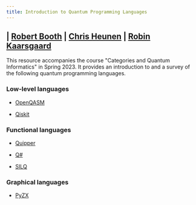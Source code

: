 ```yaml
---
title: Introduction to Quantum Programming Languages
---
```

| [Robert Booth](https://www.inf.ed.ac.uk/people/staff/Robert_Booth.html)
| [Chris Heunen](https://homepages.inf.ed.ac.uk/cheunen/)
| [Robin Kaarsgaard](https://functorial.org)
---

This resource accompanies the course "Categories and Quantum Informatics" in Spring 2023. It provides an introduction to and a survey of the following quantum programming languages.

### Low-level languages

* [OpenQASM](openqasm.html)

* [Qiskit](qiskit.html)

### Functional languages

* [Quipper](quipper.html)

* [Q\#](qsharp.html)

* [SILQ](silq.html)

### Graphical languages

* [PyZX](pyzx.html)
